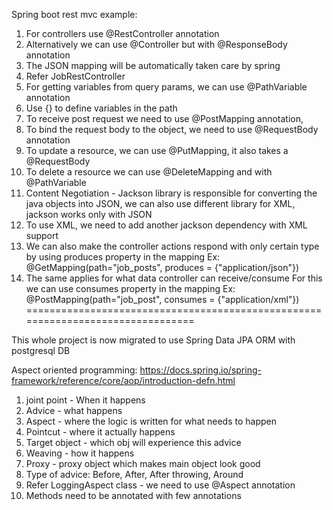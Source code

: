 Spring boot rest mvc example:
1. For controllers use @RestController annotation
2. Alternatively we can use @Controller but with @ResponseBody annotation
3. The JSON mapping will be automatically taken care by spring
4. Refer JobRestController
5. For getting variables from query params, we can use @PathVariable annotation
6. Use {} to define variables in the path
7. To receive post request we need to use @PostMapping annotation,
8. To bind the request body to the object, we need to use @RequestBody annotation
9. To update a resource, we can use @PutMapping, it also takes a @RequestBody
10. To delete a resource we can use @DeleteMapping and with @PathVariable
11. Content Negotiation - Jackson library is responsible for converting the java 
    objects into JSON, we can also use different library for XML,  jackson works
    only with JSON
12. To use XML, we need to add another jackson dependency with XML support
13. We can also make the controller actions respond with only certain type
    by using produces property in the mapping
    Ex: @GetMapping(path="job_posts", produces = {"application/json"})
14. The same applies for what data controller can receive/consume
    For this we can use consumes property in the mapping
    Ex: @PostMapping(path="job_post", consumes = {"application/xml"})
================================================================================

This whole project is now migrated to use Spring Data JPA ORM with postgresql DB

Aspect oriented programming:
https://docs.spring.io/spring-framework/reference/core/aop/introduction-defn.html

1. joint point - When it happens
2. Advice - what happens
3. Aspect - where the logic is written for what needs to happen
4. Pointcut - where it actually happens
5. Target object - which obj will experience this advice
6. Weaving - how it happens
7. Proxy - proxy object which makes main object look good
8. Type of advice: Before, After, After throwing, Around
9. Refer LoggingAspect class - we need to use @Aspect annotation
10. Methods need to be annotated with few annotations 